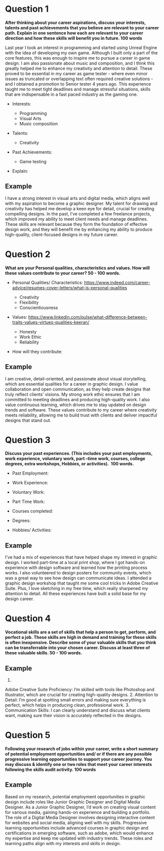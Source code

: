 # Question 1
**After thinking about your career aspirations, discuss your interests, talents and past achievements that you believe are relevant to your career path.
Explain in one sentence how each are relevant to your career direction and how these skills will benefit you in future. 100 words**

Last year I took an interest in programming and started using Unreal Engine with the idea of developing my own game. Although I built only a part of the core features, this was enough to inspire me to pursue a career in game design. I am also passionate about music and composition, and I think this greatly helped me  to enhance my creativity and attention to detail. These proved to be essential in my career as game tester - where even minor issues as truncated or overlapping text often required creative solutions - and I obtained a promotion to Senior tester 4 years ago. This experience taught me to meet tight deadlines and manage stressful situations, skills that are indispensable in a fast paced industry as the gaming one.

- Interests:
	- Programming
	- Visual Arts
	- Music composition

- Talents:
	- Creativity

- Past Achievements:
	- Game testing
	
- Explain:

## Example
I have a strong interest in visual arts and digital media, which aligns well with my aspiration to become a graphic designer. My talent for drawing and creativity has helped me develop a keen eye for detail, crucial for creating compelling designs. In the past, I’ve completed a few freelance projects, which improved my ability to meet client needs and manage deadlines. These skills are relevant because they form the foundation of effective design work, and they will benefit me by enhancing my ability to produce high-quality, client-focused designs in my future career.

# Question 2
**What are your Personal qualities, characteristics and values. How will these values contribute to your career? 50 - 100 words.**
- Personal Qualities/ Characteristics:
https://www.indeed.com/career-advice/resumes-cover-letters/what-is-personal-qualities

	- Creativity
	- Flexibility
	- Conscientiousness
	
- Values:
https://www.linkedin.com/pulse/what-difference-between-traits-values-virtues-qualities-keeran/
	- Honesty
	- Work Ethic
	- Reliability

- How will they contribute:

## Example
I am creative, detail-oriented, and passionate about visual storytelling, which are essential qualities for a career in graphic design. I value collaboration and open communication, as they help create designs that truly reflect clients’ visions. My strong work ethic ensures that I am committed to meeting deadlines and producing high-quality work. I also value continuous learning, which drives me to stay updated on design trends and software. These values contribute to my career where creativity meets reliability, allowing me to build trust with clients and deliver impactful designs that stand out.

# Question 3
**Discuss your past experiences. (This includes your past employments, work experience, voluntary work, part –time work, courses, college degrees, extra workshops, Hobbies, or activities).  100 words.**
- Past Employment:

- Work Experience:

- Voluntary Work:

- Part Time Work:

- Courses completed:

- Degrees:

- Hobbies/ Activities:

## Example
I've had a mix of experiences that have helped shape my interest in graphic design. I worked part-time at a local print shop, where I got hands-on experience with design software and learned how the printing process works. I also volunteered to design posters for community events, which was a great way to see how design can communicate ideas. I attended a graphic design workshop that taught me some cool tricks in Adobe Creative Suite. Plus, I love sketching in my free time, which really sharpened my attention to detail. All these experiences have built a solid base for my design career.

# Question 4
**Vocational skills are a set of skills that help a person to get, perform, and perfect a job. These skills are high in demand and training for these skills is often inexpensive. Describe some of your valuable skills that you think can be transferrable into your chosen career. Discuss at least three of these valuable skills. 50 - 100 words.**

## Example
1.
Adobe Creative Suite Proficiency: I’m skilled with tools like Photoshop and Illustrator, which are crucial for creating high-quality designs.
2.
Attention to Detail: I’m good at spotting small errors and making sure everything is perfect, which helps in producing clean, professional work.
3.
Communication Skills: I can clearly understand and discuss what clients want, making sure their vision is accurately reflected in the designs.

# Question 5
**Following your research of jobs within your career, write a short summary of potential employment opportunities and/ or if there are any possible progressive learning opportunities to support your career journey. You may discuss & identify one or two roles that meet your career interests following the skills audit activity. 100 words**

## Example
Based on my research, potential employment opportunities in graphic design include roles like Junior Graphic Designer and Digital Media Designer. As a Junior Graphic Designer, I’d work on creating visual content for various media, gaining hands-on experience and building a portfolio. The role of a Digital Media Designer involves designing interactive content for websites and social media, aligning well with my skills. Progressive learning opportunities include advanced courses in graphic design and certifications in emerging software, such as adobe, which would enhance my expertise and keep me updated with industry trends. These roles and learning paths align with my interests and skills in design.
